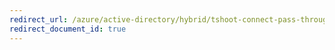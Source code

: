 ```yaml
---
redirect_url: /azure/active-directory/hybrid/tshoot-connect-pass-through-authentication
redirect_document_id: true
---
```

